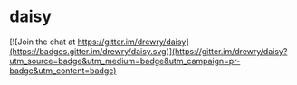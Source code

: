 # daisy

[![Join the chat at https://gitter.im/drewry/daisy](https://badges.gitter.im/drewry/daisy.svg)](https://gitter.im/drewry/daisy?utm_source=badge&utm_medium=badge&utm_campaign=pr-badge&utm_content=badge)